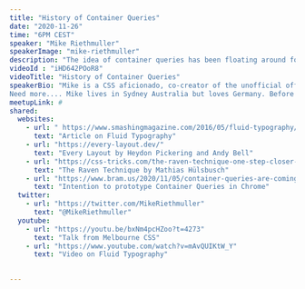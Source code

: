 ```yaml
---
title: "History of Container Queries"
date: "2020-11-26"
time: "6PM CEST"
speaker: "Mike Riethmuller"
speakerImage: "mike-riethmuller"
description: "The idea of container queries has been floating around for at least a decade. Let's take a look at the evolution of this idea, the challenges, why it hasn't been implemented, its future, and algorithmic layouts we can achieve with CSS today."
videoId : "iHD642POoR8"
videoTitle: "History of Container Queries"
speakerBio: "Mike is a CSS aficionado, co-creator of the unofficial official gif for CSS. He enjoys making rad web stuff with rad people and been contracting, consulting or freelancing for the last 10, but still has no idea which one it is.
Need more.... Mike lives in Sydney Australia but loves Germany. Before Covid he once went to Berlin 4 times in one year. Customs thinks he might be a drug runner."
meetupLink: #
shared:
  websites:
    - url: " https://www.smashingmagazine.com/2016/05/fluid-typography/ "
      text: "Article on Fluid Typography"
    - url: "https://every-layout.dev/"
      text: "Every Layout by Heydon Pickering and Andy Bell"
    - url: "https://css-tricks.com/the-raven-technique-one-step-closer-to-container-queries/"
      text: "The Raven Technique by Mathias Hülsbusch"
    - url: "https://www.bram.us/2020/11/05/container-queries-are-coming-to-chromium/"
      text: "Intention to prototype Container Queries in Chrome"
  twitter:
    - url: "https://twitter.com/MikeRiethmuller"
      text: "@MikeRiethmuller"
  youtube:
    - url: "https://youtu.be/bxNm4pcHZoo?t=4273"
      text: "Talk from Melbourne CSS"
    - url: "https://www.youtube.com/watch?v=mAvQUIKtW_Y"
      text: "Video on Fluid Typography"

 
---
```

